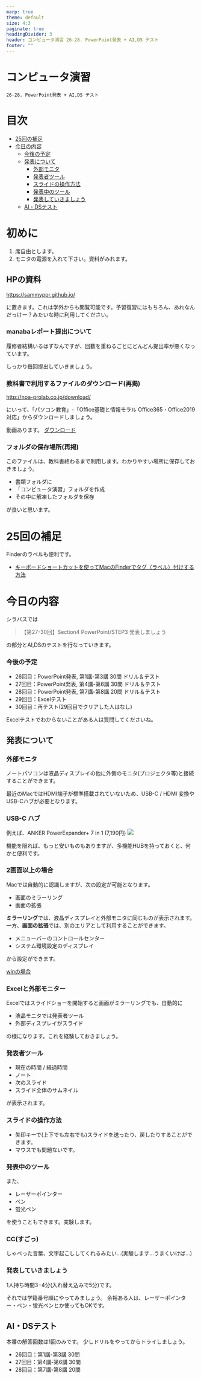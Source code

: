 ```yaml
---
marp: true
theme: default
size: 4:3
paginate: true
headingDivider: 3
header: コンピュータ演習 26-28. PowerPoint発表 + AI,DS テスト
footer: ""
---
```


<!--
YouTube 
2020
https://www.youtube.com/playlist?list=PL_g66qvNMUfSeBQvg6IsVBnvMzEvG3hPu
2021
https://www.youtube.com/playlist?list=PL_g66qvNMUfTi41G75an3JwffeJMeVcV3
-->

# コンピュータ演習 <!-- omit in toc --> 

    26-28. PowerPoint発表 + AI,DS テスト

# 目次<!-- omit in toc -->
- [25回の補足](#25回の補足)
- [今日の内容](#今日の内容)
    - [今後の予定](#今後の予定)
  - [発表について](#発表について)
    - [外部モニタ](#外部モニタ)
    - [発表者ツール](#発表者ツール)
    - [スライドの操作方法](#スライドの操作方法)
    - [発表中のツール](#発表中のツール)
    - [発表していきましょう](#発表していきましょう)
  - [AI・DSテスト](#aidsテスト)

# 初めに<!-- omit in toc -->

1. 席自由とします。
2. モニタの電源を入れて下さい。資料がみれます。

## HPの資料<!-- omit in toc -->

https://sammyppr.github.io/

に置きます。これは学外からも閲覧可能です。予習復習にはもちろん、あれなんだっけー？みたいな時に利用してください。

### manabaレポート提出について<!-- omit in toc -->
履修者結構いるはずなんですが、回数を重ねるごとにどんどん提出率が悪くなっています。

しっかり毎回提出していきましょう。

### 教科書で利用するファイルのダウンロード(再掲)<!-- omit in toc -->
http://noa-prolab.co.jp/download/

にいって、「パソコン教育」-「Office基礎と情報モラル Office365・Office2019対応」からダウンロードしましょう。

動画あります。
[ダウンロード](https://www.youtube.com/watch?v=4OK8d9HC_ww)

### フォルダの保存場所(再掲)<!-- omit in toc -->
このファイルは、教科書終わるまで利用します。わかりやすい場所に保存しておきましょう。

- 書類フォルダに
- 「コンピュータ演習」フォルダを作成
- その中に解凍したフォルダを保存

が良いと思います。

# 25回の補足
Finderのラベルも便利です。

- [キーボードショートカットを使ってMacのFinderでタグ（ラベル）付けする方法](https://shimesan.com/2019/12/07/mac-finder-tag-keybord-shortcuts/)


# 今日の内容
シラバスでは

> 【第27-30回】Section4 PowerPoint/STEP3 発表しましょう

の部分とAI,DSのテストを行なっていきます。

### 今後の予定
- 26回目：PowerPoint発表, 第1講-第3講 30問 ドリル＆テスト
- 27回目：PowerPoint発表, 第4講-第6講 30問 ドリル＆テスト
- 28回目：PowerPoint発表, 第7講-第8講 20問 ドリル＆テスト
- 29回目：Excelテスト
- 30回目：再テスト(29回目でクリアした人はなし)

Excelテストでわからないことがある人は質問してくださいね。

## 発表について
### 外部モニタ
ノートパソコンは液晶ディスプレイの他に外側のモニタ(プロジェクタ等)と接続することができます。

最近のMacではHDMI端子が標準搭載されていないため、USB-C / HDMI 変換やUSB-Cハブが必要となります。

### USB-C ハブ<!-- omit in toc -->
例えば、ANKER PowerExpander+ 7 in 1 (7,190円)
![](img/7in1.png)

機能を限れば、もっと安いものもありますが、多機能HUBを持っておくと、何かと便利です。

### 2画面以上の場合<!-- omit in toc -->
Macでは自動的に認識しますが、次の設定が可能となります。
- 画面のミラーリング
- 画面の拡張

**ミラーリング**では、液晶ディスプレイと外部モニタに同じものが表示されます。
一方、**画面の拡張**では、別のエリアとして利用することができます。

- メニューバーのコントロールセンター
- システム環境設定のディスプレイ

から設定ができます。

[winの場合](https://www.eizo.co.jp/support/compati/monitor/multimonitor/win10/index.html)

### Excelと外部モニター<!-- omit in toc -->
Excelではスライドショーを開始すると画面がミラーリングでも、自動的に
- 液晶モニタでは発表者ツール
- 外部ディスプレイがスライド

の様になります。これを経験しておきましょう。

### 発表者ツール
- 現在の時間 / 経過時間
- ノート
- 次のスライド
- スライド全体のサムネイル

が表示されます。

### スライドの操作方法
- 矢印キーで(上下でも左右でも)スライドを送ったり、戻したりすることができます。
- マウスでも問題ないです。

### 発表中のツール
また、
- レーザーポインター
- ペン
- 蛍光ペン

を使うこともできます。実験します。

### CC(すごっ)<!-- omit in toc -->
しゃべった言葉、文字起こししてくれるみたい...(実験します...うまくいけば...)

### 発表していきましょう
1人持ち時間3−4分(入れ替え込みで5分)です。

それでは学籍番号順にやってみましょう。
余裕ある人は、レーザーポインター・ペン・蛍光ペンとか使ってもOKです。

## AI・DSテスト
本番の解答回数は1回のみです。
少しドリルをやってからトライしましょう。

- 26回目：第1講-第3講 30問
- 27回目：第4講-第6講 30問
- 28回目：第7講-第8講 20問








